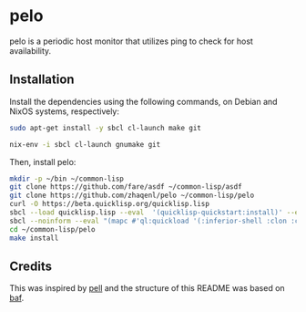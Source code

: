 pelo
====


pelo is a periodic host monitor that utilizes ping to check for host availability.


Installation
------------

Install the dependencies using the following commands, on Debian and NixOS systems, respectively:

```bash
sudo apt-get install -y sbcl cl-launch make git
```

```bash
nix-env -i sbcl cl-launch gnumake git
```

Then, install pelo:

```bash
mkdir -p ~/bin ~/common-lisp
git clone https://github.com/fare/asdf ~/common-lisp/asdf
git clone https://github.com/zhaqenl/pelo ~/common-lisp/pelo
curl -O https://beta.quicklisp.org/quicklisp.lisp
sbcl --load quicklisp.lisp --eval  '(quicklisp-quickstart:install)' --eval '(let ((ql-util::*do-not-prompt* t)) (ql:add-to-init-file) (ql:quickload :cl-launch) (sb-ext:quit))'
sbcl --noinform --eval "(mapc #'ql:quickload '(:inferior-shell :clon :cl-launch :fare-utils :cl-scripting))" --quit
cd ~/common-lisp/pelo
make install
```


Credits
-------

This was inspired by [pell](https://github.com/ebzzry/pell) and the structure of this README was
based on [baf](https://github.com/ebzzry/baf).
